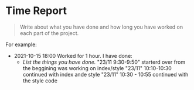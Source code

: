 # Time Report

> Write about what you have done and how long you have worked on each part of the project.

For example: 

- 2021-10-15 18:00 Worked for 1 hour. I have done:
  - *List the things you have done.*
  "23/11 9:30-9:50" starterd over from the beggining was working on index/style
  "23/11" 10:10-10:30 continued with index ande style
  "23/11" 10:30 - 10:55 continued with the style code